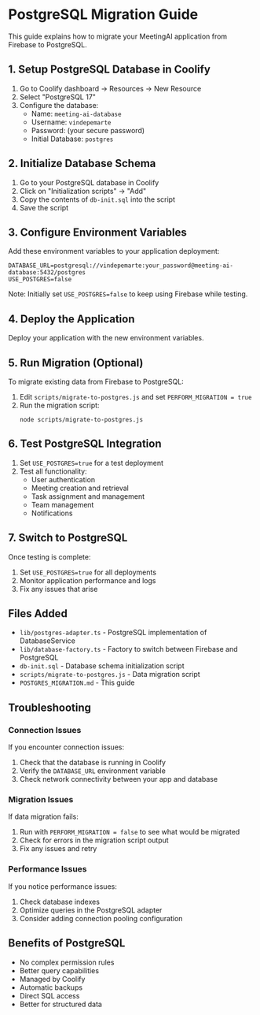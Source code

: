 # PostgreSQL Migration Guide

This guide explains how to migrate your MeetingAI application from Firebase to PostgreSQL.

## 1. Setup PostgreSQL Database in Coolify

1. Go to Coolify dashboard → Resources → New Resource
2. Select "PostgreSQL 17"
3. Configure the database:
   - Name: `meeting-ai-database`
   - Username: `vindepemarte`
   - Password: (your secure password)
   - Initial Database: `postgres`

## 2. Initialize Database Schema

1. Go to your PostgreSQL database in Coolify
2. Click on "Initialization scripts" → "Add"
3. Copy the contents of `db-init.sql` into the script
4. Save the script

## 3. Configure Environment Variables

Add these environment variables to your application deployment:

```
DATABASE_URL=postgresql://vindepemarte:your_password@meeting-ai-database:5432/postgres
USE_POSTGRES=false
```

Note: Initially set `USE_POSTGRES=false` to keep using Firebase while testing.

## 4. Deploy the Application

Deploy your application with the new environment variables.

## 5. Run Migration (Optional)

To migrate existing data from Firebase to PostgreSQL:

1. Edit `scripts/migrate-to-postgres.js` and set `PERFORM_MIGRATION = true`
2. Run the migration script:
   ```
   node scripts/migrate-to-postgres.js
   ```

## 6. Test PostgreSQL Integration

1. Set `USE_POSTGRES=true` for a test deployment
2. Test all functionality:
   - User authentication
   - Meeting creation and retrieval
   - Task assignment and management
   - Team management
   - Notifications

## 7. Switch to PostgreSQL

Once testing is complete:

1. Set `USE_POSTGRES=true` for all deployments
2. Monitor application performance and logs
3. Fix any issues that arise

## Files Added

- `lib/postgres-adapter.ts` - PostgreSQL implementation of DatabaseService
- `lib/database-factory.ts` - Factory to switch between Firebase and PostgreSQL
- `db-init.sql` - Database schema initialization script
- `scripts/migrate-to-postgres.js` - Data migration script
- `POSTGRES_MIGRATION.md` - This guide

## Troubleshooting

### Connection Issues

If you encounter connection issues:

1. Check that the database is running in Coolify
2. Verify the `DATABASE_URL` environment variable
3. Check network connectivity between your app and database

### Migration Issues

If data migration fails:

1. Run with `PERFORM_MIGRATION = false` to see what would be migrated
2. Check for errors in the migration script output
3. Fix any issues and retry

### Performance Issues

If you notice performance issues:

1. Check database indexes
2. Optimize queries in the PostgreSQL adapter
3. Consider adding connection pooling configuration

## Benefits of PostgreSQL

- No complex permission rules
- Better query capabilities
- Managed by Coolify
- Automatic backups
- Direct SQL access
- Better for structured data